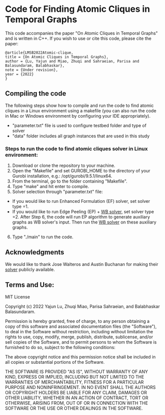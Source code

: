 # Code for Finding Atomic Cliques in Temporal Graphs


This code accompanies the paper "On Atomic Cliques in Temporal Graphs" and is written in C++. If you wish to use or cite this code, please cite the paper: 

    @article{LMSB2022Atomic-clique, 
  	title = {On Atomic Cliques in Temporal Graphs}, 
  	author = {Lu, Yajun and Miao, Zhuqi and Sahraeian, Parisa and Balasundaram, Balabhaskar}, 
	note = {Under revision},
  	year = {2022}
	}



## Compiling the code
The following steps show how to compile and run the code to find atomic cliques in a Linux environment using a makefile (you can also run the code in Mac or Windows environment by configuring your IDE appropriately). 

- "parameter.txt" file is used to configure testbed folder and type of solver
- "data" folder includes all graph instances that are used in this study


### Steps to run the code to find atomic cliques solver in Linux environment:
1. Download or clone the repository to your machine.
2. Open the "Makefile" and set GUROBI_HOME to the directory of your Gurobi installation, e.g.: /opt/gurobi/9.5.1/linux64.
3. From the terminal, go to the folder containing "Makefile".
4. Type "make" and hit enter to compile. 
5. Solver selection through "parameter.txt" file:
- If you would like to run Enhanced Formulation (EF) solver, set solver type =1.
- If you would like to run Edge Peeling (EP) + [WB solver](https://github.com/jwalteros/dOmega), set solver type =2. After Step 6, the code will run EP algorithm to generate auxiliary graphs as WB solver's input. Then run the [WB solver](https://github.com/jwalteros/dOmega) on these auxiliary graphs.
6. Type "./main" to run the code.


## Acknowledgments
We would like to thank Jose Walteros and Austin Buchanan for making their [solver](https://github.com/jwalteros/dOmega) publicly available.


## Terms and Use:

MIT License

Copyright (c) 2022 Yajun Lu, Zhuqi Miao, Parisa Sahraeian, and Balabhaskar Balasundaram.

Permission is hereby granted, free of charge, to any person obtaining a copy of this software and associated documentation files (the "Software"), to deal in the Software without restriction, including without limitation the rights to use, copy, modify, merge, publish, distribute, sublicense, and/or sell copies of the Software, and to permit persons to whom the Software is furnished to do so, subject to the following conditions:

The above copyright notice and this permission notice shall be included in all copies or substantial portions of the Software.

THE SOFTWARE IS PROVIDED "AS IS", WITHOUT WARRANTY OF ANY KIND, EXPRESS OR IMPLIED, INCLUDING BUT NOT LIMITED TO THE WARRANTIES OF MERCHANTABILITY, FITNESS FOR A PARTICULAR PURPOSE AND NONINFRINGEMENT. IN NO EVENT SHALL THE AUTHORS OR COPYRIGHT HOLDERS BE LIABLE FOR ANY CLAIM, DAMAGES OR OTHER LIABILITY, WHETHER IN AN ACTION OF CONTRACT, TORT OR OTHERWISE, ARISING FROM, OUT OF OR IN CONNECTION WITH THE SOFTWARE OR THE USE OR OTHER DEALINGS IN THE SOFTWARE.
